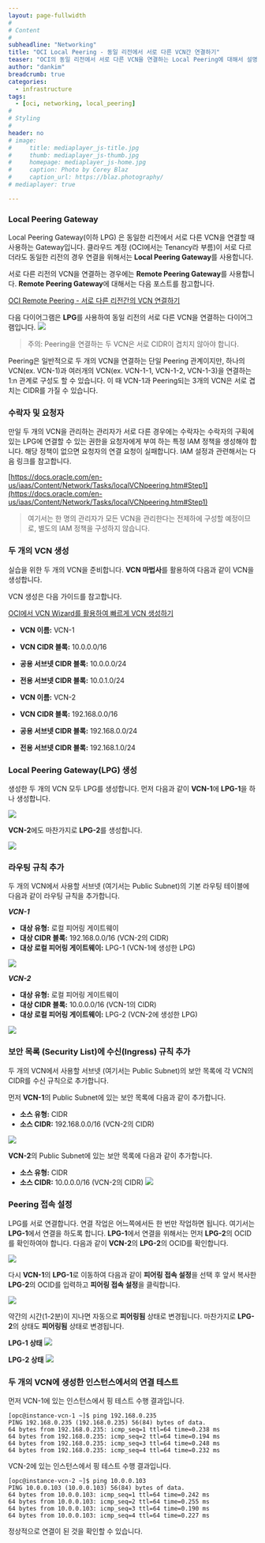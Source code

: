 ```yaml
---
layout: page-fullwidth
#
# Content
#
subheadline: "Networking"
title: "OCI Local Peering - 동일 리전에서 서로 다른 VCN간 연결하기"
teaser: "OCI의 동일 리전에서 서로 다른 VCN을 연결하는 Local Peering에 대해서 설명합니다."
author: "dankim"
breadcrumb: true
categories:
  - infrastructure
tags:
  - [oci, networking, local_peering]
#
# Styling
#
header: no
# image:
#     title: mediaplayer_js-title.jpg
#     thumb: mediaplayer_js-thumb.jpg
#     homepage: mediaplayer_js-home.jpg
#     caption: Photo by Corey Blaz
#     caption_url: https://blaz.photography/
# mediaplayer: true

---
```


### Local Peering Gateway
Local Peering Gateway(이하 LPG) 은 동일한 리전에서 서로 다른 VCN을 연결할 때 사용하는 Gateway입니다. 클라우드 계정 (OCI에서는 Tenancy라 부름)이 서로 다르더라도 동일한 리전의 경우 연결을 위해서는 **Local Peering Gateway**를 사용합니다.

서로 다른 리전의 VCN을 연결하는 경우에는 **Remote Peering Gateway**를 사용합니다. **Remote Peering Gateway**에 대해서는 다음 포스트를 참고합니다.

[OCI Remote Peering - 서로 다른 리전간의 VCN 연결하기](https://team-okitoki.github.io/infrastructure/oci-remote-peering/)

다음 다이어그램은 **LPG**를 사용하여 동일 리전의 서로 다른 VCN을 연결하는 다이어그램입니다.
![](https://docs.oracle.com/en-us/iaas/Content/Resources/Images/network_local_peering_basic.png)

> 주의: Peering을 연결하는 두 VCN은 서로 CIDR이 겹치지 않아야 합니다.

Peering은 일반적으로 두 개의 VCN을 연결하는 단일 Peering 관계이지만, 하나의 VCN(ex. VCN-1)과 여러개의 VCN(ex. VCN-1-1, VCN-1-2, VCN-1-3)을 연결하는 1:n 관계로 구성도 할 수 있습니다. 이 때 VCN-1과 Peering되는 3개의 VCN은 서로 겹치는 CIDR를 가질 수 있습니다.

### 수락자 및 요청자
만일 두 개의 VCN을 관리하는 관리자가 서로 다른 경우에는 수락자는 수락자의 구획에 있는 LPG에 연결할 수 있는 권한을 요청자에게 부여 하는 특정 IAM 정책을 생성해야 합니다. 해당 정책이 없으면 요청자의 연결 요청이 실패합니다. IAM 설정과 관련해서는 다음 링크를 참고합니다.

[https://docs.oracle.com/en-us/iaas/Content/Network/Tasks/localVCNpeering.htm#Step1](https://docs.oracle.com/en-us/iaas/Content/Network/Tasks/localVCNpeering.htm#Step1)

> 여기서는 한 명의 관리자가 모든 VCN을 관리한다는 전제하에 구성할 예정이므로, 별도의 IAM 정책을 구성하지 않습니다.

### 두 개의 VCN 생성
실습을 위한 두 개의 VCN을 준비합니다. **VCN 마법사**를 활용하여 다음과 같이 VCN을 생성합니다.

VCN 생성은 다음 가이드를 참고합니다.

[OCI에서 VCN Wizard를 활용하여 빠르게 VCN 생성하기](https://team-okitoki.github.io/getting-started/create-vcn/)

* **VCN 이름:** VCN-1
* **VCN CIDR 블록:** 10.0.0.0/16
* **공용 서브넷 CIDR 블록:** 10.0.0.0/24
* **전용 서브넷 CIDR 블록:** 10.0.1.0/24

* **VCN 이름:** VCN-2
* **VCN CIDR 블록:** 192.168.0.0/16
* **공용 서브넷 CIDR 블록:** 192.168.0.0/24
* **전용 서브넷 CIDR 블록:** 192.168.1.0/24

### Local Peering Gateway(LPG) 생성
생성한 두 개의 VCN 모두 LPG를 생성합니다. 먼저 다음과 같이 **VCN-1**에 **LPG-1**을 하나 생성합니다.

![](/assets/img/infrastructure/2022/oci-local-peering-1.png)

**VCN-2**에도 마찬가지로 **LPG-2**를 생성합니다.

![](/assets/img/infrastructure/2022/oci-local-peering-2.png)

### 라우팅 규칙 추가
두 개의 VCN에서 사용할 서브넷 (여기서는 Public Subnet)의 기본 라우팅 테이블에 다음과 같이 라우팅 규칙을 추가합니다.

***VCN-1***
* **대상 유형:** 로컬 피어링 게이트웨이
* **대상 CIDR 블록:** 192.168.0.0/16 (VCN-2의 CIDR)
* **대상 로컬 피어링 게이트웨이:** LPG-1 (VCN-1에 생성한 LPG)

![](/assets/img/infrastructure/2022/oci-local-peering-3.png)

***VCN-2***
* **대상 유형:** 로컬 피어링 게이트웨이
* **대상 CIDR 블록:** 10.0.0.0/16 (VCN-1의 CIDR)
* **대상 로컬 피어링 게이트웨이:** LPG-2 (VCN-2에 생성한 LPG)

![](/assets/img/infrastructure/2022/oci-local-peering-4.png)

### 보안 목록 (Security List)에 수신(Ingress) 규칙 추가
두 개의 VCN에서 사용할 서브넷 (여기서는 Public Subnet)의 보안 목록에 각 VCN의 CIDR를 수신 규칙으로 추가합니다.

먼저 **VCN-1**의 Public Subnet에 있는 보안 목록에 다음과 같이 추가합니다.
* **소스 유형:** CIDR
* **소스 CIDR:** 192.168.0.0/16 (VCN-2의 CIDR)

![](/assets/img/infrastructure/2022/oci-local-peering-5.png)


**VCN-2**의 Public Subnet에 있는 보안 목록에 다음과 같이 추가합니다.
* **소스 유형:** CIDR
* **소스 CIDR:** 10.0.0.0/16 (VCN-2의 CIDR)
![](/assets/img/infrastructure/2022/oci-local-peering-6.png)

### Peering 접속 설정

LPG를 서로 연결합니다. 연결 작업은 어느쪽에서든 한 번만 작업하면 됩니다. 여기서는 **LPG-1**에서 연결을 하도록 합니다. **LPG-1**에서 연결을 위해서는 먼저 **LPG-2**의 OCID를 확인하여야 합니다. 다음과 같이 **VCN-2**의 **LPG-2**의 OCID를 확인합니다.

![](/assets/img/infrastructure/2022/oci-local-peering-7.png)

다시 **VCN-1**의 **LPG-1**로 이동하여 다음과 같이 **피어링 접속 설정**을 선택 후 앞서 복사한 **LPG-2**의 OCID를 입력하고 **피어링 접속 설정**을 클릭합니다.

![](/assets/img/infrastructure/2022/oci-local-peering-8.png)

약간의 시간(1-2분)이 지나면 자동으로 **피어링됨** 상태로 변경됩니다. 마찬가지로 **LPG-2**의 상태도 **피어링됨** 상태로 변경됩니다.

**LPG-1 상태**
![](/assets/img/infrastructure/2022/oci-local-peering-9.png)

**LPG-2 상태**
![](/assets/img/infrastructure/2022/oci-local-peering-10.png)

### 두 개의 VCN에 생성한 인스턴스에서의 연결 테스트
먼저 VCN-1에 있는 인스턴스에서 핑 테스트 수행 결과입니다.

```
[opc@instance-vcn-1 ~]$ ping 192.168.0.235
PING 192.168.0.235 (192.168.0.235) 56(84) bytes of data.
64 bytes from 192.168.0.235: icmp_seq=1 ttl=64 time=0.238 ms
64 bytes from 192.168.0.235: icmp_seq=2 ttl=64 time=0.194 ms
64 bytes from 192.168.0.235: icmp_seq=3 ttl=64 time=0.248 ms
64 bytes from 192.168.0.235: icmp_seq=4 ttl=64 time=0.232 ms
```

VCN-2에 있는 인스턴스에서 핑 테스트 수행 결과입니다.

```
[opc@instance-vcn-2 ~]$ ping 10.0.0.103
PING 10.0.0.103 (10.0.0.103) 56(84) bytes of data.
64 bytes from 10.0.0.103: icmp_seq=1 ttl=64 time=0.242 ms
64 bytes from 10.0.0.103: icmp_seq=2 ttl=64 time=0.255 ms
64 bytes from 10.0.0.103: icmp_seq=3 ttl=64 time=0.190 ms
64 bytes from 10.0.0.103: icmp_seq=4 ttl=64 time=0.227 ms
```

정상적으로 연결이 된 것을 확인할 수 있습니다.
